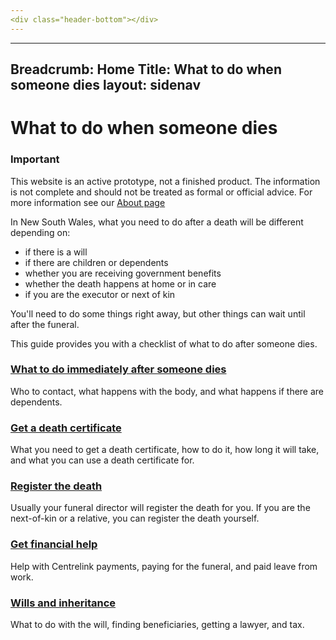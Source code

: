 ```yaml
---
<div class="header-bottom"></div>
---
```

---
Breadcrumb: Home
Title: What to do when someone dies
layout: sidenav
---

# What to do when someone dies

<!--
  Light:      <div role="alert" class="au-page-alerts au-page-alerts--info">
  Light Alt:  <div role="alert" class="au-page-alerts au-page-alerts--info au-page-alerts--alt">
  Dark:       <div role="alert" class="au-body au-body--dark au-page-alerts au-page-alerts--info au-page-alerts--dark >
  Dark Alt:   <div role="alert" class="au-body au-body--dark au-body--alt au-page-alerts au-page-alerts--info au-page-alerts--dark au-page-alerts--alt">
-->
<div role="alert" class="au-body au-page-alerts au-page-alerts--info">
  <h3>Important</h3>
  <p>This website is an active prototype, not a finished product. The information is not complete and should not be treated as formal or official advice. For more information see our <a href="about"> About page </a> </p>
</div>

In New South Wales, what you need to do after a death will be different depending on:

* if there is a will
* if there are children or dependents
* whether you are receiving government benefits
* whether the death happens at home or in care
* if you are the executor or next of kin

You'll need to do some things right away, but other things can wait until after the funeral.

This guide provides you with a checklist of what to do after someone dies.

### [What to do immediately after someone dies](first-steps)

Who to contact, what happens with the body, and what happens if there are dependents.

### [Get a death certificate](register-the-death/getting-a-death-certificate)

What you need to get a death certificate, how to do it, how long it will take, and what you can use a death certificate for.

### [Register the death](register-the-death)

Usually your funeral director will register the death for you. If you are the next-of-kin or a relative, you can register the death yourself.

### [Get financial help](getting-support/financial-support)

Help with Centrelink payments, paying for the funeral, and paid leave from work.

### [Wills and inheritance](wills-and-inheritance)

What to do with the will, finding beneficiaries, getting a lawyer, and tax.

<!--- --->
